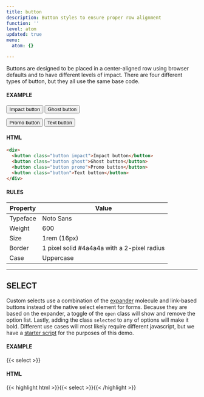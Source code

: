 ```yaml
---
title: button
description: Button styles to ensure proper row alignment
function: ''
level: atom
updated: true
menu:
  atom: {}

---
```

Buttons are designed to be placed in a center-aligned row using browser defaults and to have different levels of impact. There are four different types of button, but they all use the same base code.

#### EXAMPLE

<div>
<button class="impact button">Impact button</button>
<button class="ghost button">Ghost button</button>

<button class="promo button">Promo button</button>
<button class="button">Text button</button>
</div>

#### HTML

```html
<div>
  <button class="button impact">Impact button</button>
  <button class="button ghost">Ghost button</button>
  <button class="button promo">Promo button</button>
  <button class="button">Text button</button>
</div>
```

#### RULES

| Property | Value |
| --- | --- |
| Typeface | Noto Sans |
| Weight | 600 |
| Size | 1rem (16px) |
| Border | 1 pixel solid #4a4a4a with a 2-pixel radius |
| Case | Uppercase |

---

## SELECT

Custom selects use a combination of the [expander](../expander) molecule and link-based buttons instead of the native select element for forms. Because they are based on the expander, a toggle of the `open` class will show and remove the option list. Lastly, adding the class `selected` to any of options will make it bold. Different use cases will most likely require different javascript, but we have a [starter script](/js/select.js) for the purposes of this demo.

#### EXAMPLE

<div class="grid" style="grid-template-columns: 300px 1fr;">
{{< select >}}
</div>

<script async src="/js/select.js"></script>

#### HTML

{{< highlight html >}}{{< select >}}{{< /highlight >}}
